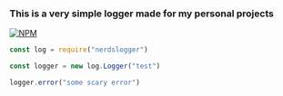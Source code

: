 ### This is a **very** simple logger made for my personal projects

[![NPM](https://nodei.co/npm/<package>.png?mini=true)](https://npmjs.org/package/nerdslogger)

```js
const log = require("nerdslogger")

const logger = new log.Logger("test")

logger.error("some scary error")
```
